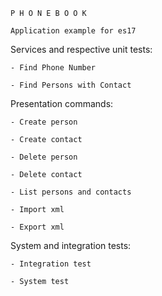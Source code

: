 
	P H O N E B O O K

	Application example for es17

Services and respective unit tests:

	- Find Phone Number

	- Find Persons with Contact

Presentation commands:

	- Create person

	- Create contact

	- Delete person

	- Delete contact

	- List persons and contacts

	- Import xml

	- Export xml

System and integration tests:

	- Integration test

	- System test
